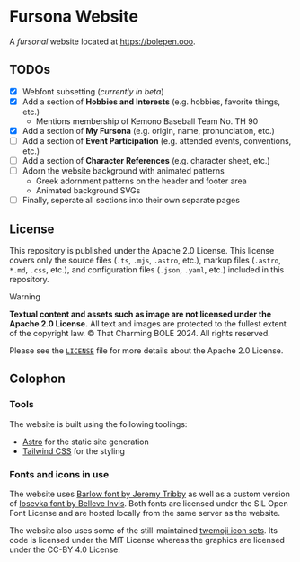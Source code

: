 # Fursona Website

A *fursonal* website located at https://bolepen.ooo.

## TODOs

- [x] Webfont subsetting (*currently in beta*)
- [x] Add a section of **Hobbies and Interests** (e.g. hobbies, favorite things, etc.)
    - Mentions membership of Kemono Baseball Team No. TH 90
- [x] Add a section of **My Fursona** (e.g. origin, name, pronunciation, etc.)
- [ ] Add a section of **Event Participation** (e.g. attended events, conventions, etc.)
- [ ] Add a section of **Character References** (e.g. character sheet, etc.)
- [ ] Adorn the website background with animated patterns
    - Greek adornment patterns on the header and footer area
    - Animated background SVGs
- [ ] Finally, seperate all sections into their own separate pages

## License

This repository is published under the Apache 2.0 License.
This license covers only the source files (`.ts`, `.mjs`, `.astro`, etc.),
markup files (`.astro`, `*.md`, `.css`, etc.),
and configuration files (`.json`, `.yaml`, etc.) included in this repository.

> [!WARNING]  
> **Textual content and assets such as image are not licensed under the Apache 2.0 License.**
> All text and images are protected to the fullest extent of the copyright law. &copy;
> That Charming BOLE 2024. All rights reserved.

Please see the [`LICENSE`](LICENSE) file for more details about the Apache 2.0 License.

## Colophon

### Tools

The website is built using the following toolings:

- [Astro](https://astro.build) for the static site generation
- [Tailwind CSS](https://tailwindcss.com) for the styling

### Fonts and icons in use

The website uses [Barlow font by Jeremy Tribby](https://tribby.com/fonts/barlow/)
as well as a custom version of [Iosevka font by Belleve Invis](https://typeof.net/Iosevka/).
Both fonts are licensed under the SIL Open Font License
and are hosted locally from the same server as the website.

The website also uses some of the still-maintained
[twemoji icon sets](https://github.com/jdecked/twemoji).
Its code is licensed under the MIT License
whereas the graphics are licensed under the CC-BY 4.0 License.
